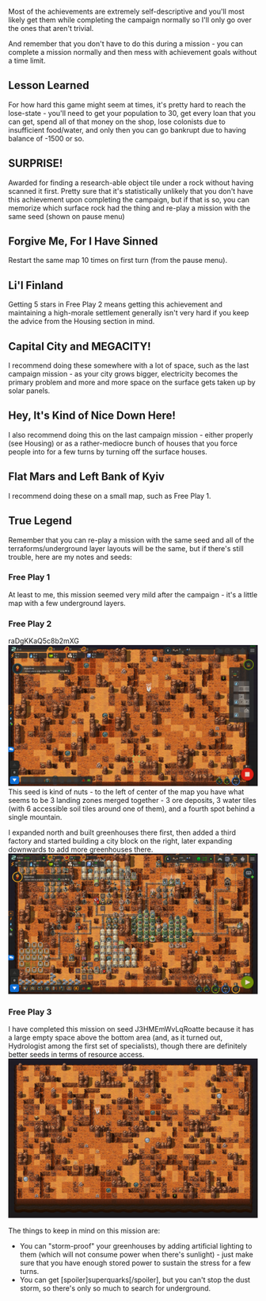 Most of the achievements are extremely self-descriptive and you'll most likely get them while completing the campaign normally so I'll only go over the ones that aren't trivial.

And remember that you don't have to do this during a mission - you can complete a mission normally and then mess with achievement goals without a time limit.

## Lesson Learned  
For how hard this game might seem at times, it's pretty hard to reach the lose-state - you'll need to get your population to 30, get every loan that you can get, spend all of that money on the shop, lose colonists due to insufficient food/water, and only then you can go bankrupt due to having balance of -1500 or so.

## SURPRISE!  
Awarded for finding a research-able object tile under a rock without having scanned it first. Pretty sure that it's statistically unlikely that you don't have this achievement upon completing the campaign, but if that is so, you can memorize which surface rock had the thing and re-play a mission with the same seed (shown on pause menu)

## Forgive Me, For I Have Sinned  
Restart the same map 10 times on first turn (from the pause menu).

## Li'l Finland  
Getting 5 stars in Free Play 2 means getting this achievement and maintaining a high-morale settlement generally isn't very hard if you keep the advice from the Housing section in mind.

## Capital City and MEGACITY!  
I recommend doing these somewhere with a lot of space, such as the last campaign mission - as your city grows bigger, electricity becomes the primary problem and more and more space on the surface gets taken up by solar panels.

## Hey, It's Kind of Nice Down Here!  
I also recommend doing this on the last campaign mission - either properly (see Housing) or as a rather-mediocre bunch of houses that you force people into for a few turns by turning off the surface houses.

## Flat Mars and Left Bank of Kyiv  
I recommend doing these on a small map, such as Free Play 1.

## True Legend  
Remember that you can re-play a mission with the same seed and all of the terraforms/underground layer layouts will be the same, but if there's still trouble, here are my notes and seeds:

### Free Play 1  
At least to me, this mission seemed very mild after the campaign - it's a little map with a few underground layers.

### Free Play 2  
raDgKKaQ5c8b2mXG  
![](img/raDgKKaQ5c8b2mXG.jpg)  
This seed is kind of nuts - to the left of center of the map you have what seems to be 3 landing zones merged together - 3 ore deposits, 3 water tiles (with 6 accessible soil tiles around one of them), and a fourth spot behind a single mountain.

I expanded north and built greenhouses there first, then added a third factory and started building a city block on the right, later expanding downwards to add more greenhouses there.  
![](img/raDgKKaQ5c8b2mXG-end.jpg)

### Free Play 3  
I have completed this mission on seed J3HMEmWvLqRoatte because it has a large empty space above the bottom area (and, as it turned out, Hydrologist among the first set of specialists), though there are definitely better seeds in terms of resource access.  
![](img/J3HMEmWvLqRoatte.png)

The things to keep in mind on this mission are:
-  You can "storm-proof" your greenhouses by adding artificial lighting to them (which will not consume power when there's sunlight) - just make sure that you have enough stored power to sustain the stress for a few turns.  
-  You can get [spoiler]superquarks[/spoiler], but you can't stop the dust storm, so there's only so much to search for underground.
